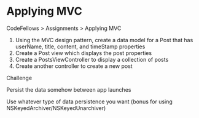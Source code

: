Applying MVC
============================
CodeFellows > Assignments > Applying MVC

1. Using the MVC design pattern, create a data model for a Post that has userName, title, content, and timeStamp properties
2. Create a Post view which displays the post properties
3. Create a PostsViewController to display a collection of posts
4. Create another controller to create a new post

Challenge

Persist the data somehow between app launches

Use whatever type of data persistence you want (bonus for using NSKeyedArchiver/NSKeyedUnarchiver)